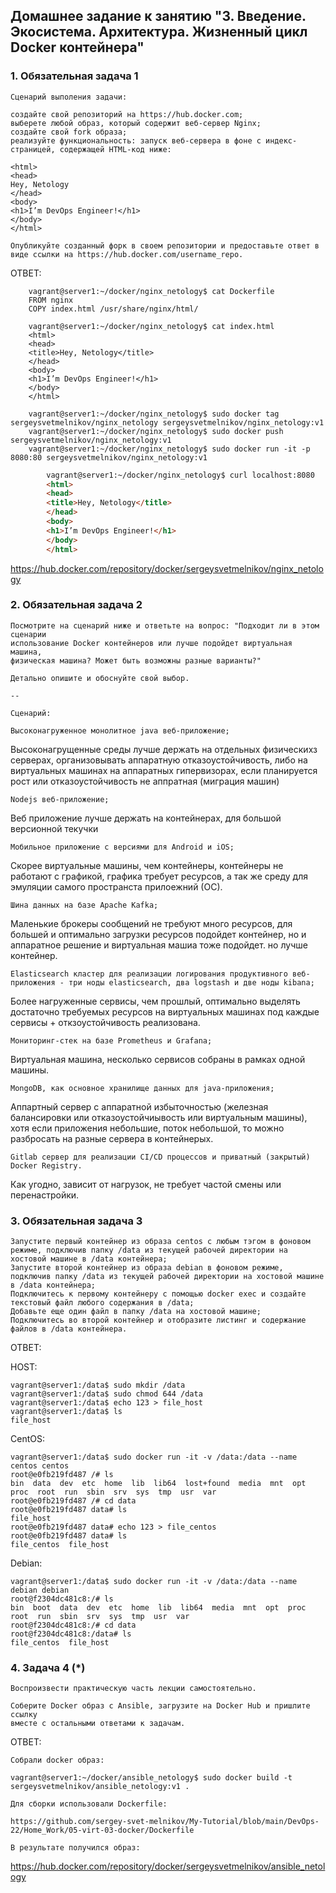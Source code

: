 ## Домашнее задание к занятию "3. Введение. Экосистема. Архитектура. Жизненный цикл Docker контейнера"

### 1. Обязательная задача 1

    Сценарий выполения задачи:

    создайте свой репозиторий на https://hub.docker.com;
    выберете любой образ, который содержит веб-сервер Nginx;
    создайте свой fork образа;
    реализуйте функциональность: запуск веб-сервера в фоне с индекс-страницей, содержащей HTML-код ниже:
    
    <html>
    <head>
    Hey, Netology
    </head>
    <body>
    <h1>I’m DevOps Engineer!</h1>
    </body>
    </html>
    
    Опубликуйте созданный форк в своем репозитории и предоставьте ответ в виде ссылки на https://hub.docker.com/username_repo.

ОТВЕТ:
        
        vagrant@server1:~/docker/nginx_netology$ cat Dockerfile
        FROM nginx
        COPY index.html /usr/share/nginx/html/
        
        vagrant@server1:~/docker/nginx_netology$ cat index.html
        <html>
        <head>
        <title>Hey, Netology</title>
        </head>
        <body>
        <h1>I’m DevOps Engineer!</h1>
        </body>
        </html>

        vagrant@server1:~/docker/nginx_netology$ sudo docker tag sergeysvetmelnikov/nginx_netology sergeysvetmelnikov/nginx_netology:v1
        vagrant@server1:~/docker/nginx_netology$ sudo docker push sergeysvetmelnikov/nginx_netology:v1
        vagrant@server1:~/docker/nginx_netology$ sudo docker run -it -p 8080:80 sergeysvetmelnikov/nginx_netology:v1

```html
        vagrant@server1:~/docker/nginx_netology$ curl localhost:8080  
        <html>  
        <head>  
        <title>Hey, Netology</title>  
        </head>  
        <body>  
        <h1>I’m DevOps Engineer!</h1>  
        </body>  
        </html>  
```

https://hub.docker.com/repository/docker/sergeysvetmelnikov/nginx_netology

### 2. Обязательная задача 2

    Посмотрите на сценарий ниже и ответьте на вопрос: "Подходит ли в этом сценарии 
    использование Docker контейнеров или лучше подойдет виртуальная машина, 
    физическая машина? Может быть возможны разные варианты?"

    Детально опишите и обоснуйте свой выбор.

    --

    Сценарий:

    Высоконагруженное монолитное java веб-приложение;

Высоконагрущенные среды лучше держать на отдельных физическихз серверах, 
организовывать аппаратную отказоустойчивость, либо на виртуальных машинах на аппаратных гипервизорах, 
если планируется рост или отказоустойчивость не аппратная (миграция машин)

    Nodejs веб-приложение;

Веб приложение лучше держать на контейнерах, для большой версионной текучки 

    Мобильное приложение c версиями для Android и iOS;

Скорее виртуальные машины, чем контейнеры, контейнеры не работают с графикой, графика требует ресурсов, а так же среду для эмуляции самого пространста прилоежний (ОС).

    Шина данных на базе Apache Kafka;

Маленькие брокеры сообщений не требуют много ресурсов, для большей и оптимально загрузки ресурсов подойдет контейнер, но и аппаратное решение и виртуальная машиа тоже подойдет. но лучше контейнер.

    Elasticsearch кластер для реализации логирования продуктивного веб-приложения - три ноды elasticsearch, два logstash и две ноды kibana;

Более нагруженные сервисы, чем прошлый, оптимально выделять достаточно требуемых ресурсов на виртуальных машинах под каждые сервисы + откзоустойчивость реализована.

    Мониторинг-стек на базе Prometheus и Grafana;

Виртуальная машина, несколько сервисов собраны в рамках одной машины.

    MongoDB, как основное хранилище данных для java-приложения;

Аппартный сервер с аппаратной избыточностью (железная балансировки или отказоустойчиывость или виртуальным машины), хотя если приложения небольшие, поток небольшой, то можно разбросать на разные сервера в контейнерых.

    Gitlab сервер для реализации CI/CD процессов и приватный (закрытый) Docker Registry.

Как угодно, зависит от нагрузок, не требует частой смены или перенастройки.
  
### 3.  Обязательная задача 3

    Запустите первый контейнер из образа centos c любым тэгом в фоновом режиме, подключив папку /data из текущей рабочей директории на хостовой машине в /data контейнера;
    Запустите второй контейнер из образа debian в фоновом режиме, подключив папку /data из текущей рабочей директории на хостовой машине в /data контейнера;
    Подключитесь к первому контейнеру с помощью docker exec и создайте текстовый файл любого содержания в /data;
    Добавьте еще один файл в папку /data на хостовой машине;
    Подключитесь во второй контейнер и отобразите листинг и содержание файлов в /data контейнера.

ОТВЕТ:



HOST:

    vagrant@server1:/data$ sudo mkdir /data
    vagrant@server1:/data$ sudo chmod 644 /data
    vagrant@server1:/data$ echo 123 > file_host
    vagrant@server1:/data$ ls
    file_host

CentOS:

    vagrant@server1:/data$ sudo docker run -it -v /data:/data --name centos centos
    root@e0fb219fd487 /# ls
    bin  data  dev  etc  home  lib  lib64  lost+found  media  mnt  opt  proc  root  run  sbin  srv  sys  tmp  usr  var
    root@e0fb219fd487 /# cd data
    root@e0fb219fd487 data# ls
    file_host
    root@e0fb219fd487 data# echo 123 > file_centos
    root@e0fb219fd487 data# ls
    file_centos  file_host

Debian:

    vagrant@server1:/data$ sudo docker run -it -v /data:/data --name debian debian
    root@f2304dc481c8:/# ls
    bin  boot  data  dev  etc  home  lib  lib64  media  mnt  opt  proc  root  run  sbin  srv  sys  tmp  usr  var
    root@f2304dc481c8:/# cd data
    root@f2304dc481c8:/data# ls
    file_centos  file_host

### 4.  Задача 4 (*)

    Воспроизвести практическую часть лекции самостоятельно.

    Соберите Docker образ с Ansible, загрузите на Docker Hub и пришлите ссылку 
    вместе с остальными ответами к задачам.

ОТВЕТ:

    Собрали docker образ:

    vagrant@server1:~/docker/ansible_netology$ sudo docker build -t sergeysvetmelnikov/ansible_netology:v1 .

    Для сборки использовали Dockerfile:

    https://github.com/sergey-svet-melnikov/My-Tutorial/blob/main/DevOps-22/Home_Work/05-virt-03-docker/Dockerfile

    В результате получился образ:

https://hub.docker.com/repository/docker/sergeysvetmelnikov/ansible_netology